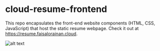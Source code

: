 # cloud-resume-frontend

This repo encapsulates the front-end website components (HTML, CSS, JavaScript) that host the static resume webpage. Check it out at https://resume.faisalorainan.cloud.

![alt text](https://github.com/coyg92/cloud-resume-frontend/blob/main/cloud-resume-architecture.png?raw=true)
